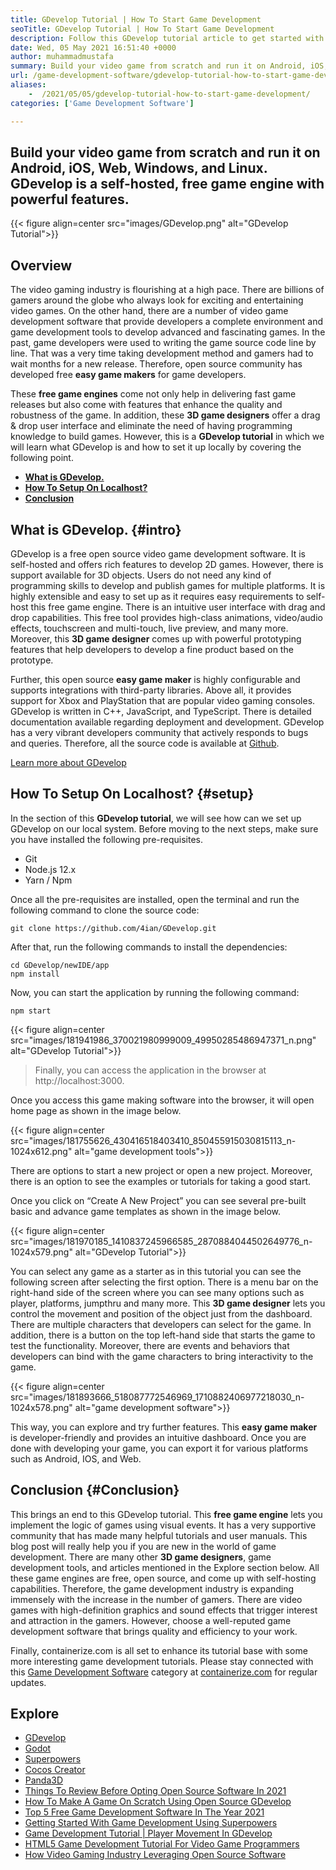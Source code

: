 ```yaml
---
title: GDevelop Tutorial | How To Start Game Development
seoTitle: GDevelop Tutorial | How To Start Game Development
description: Follow this GDevelop tutorial article to get started with video game development. GDevelop is self-hosted and requires no programming skills to start with it.
date: Wed, 05 May 2021 16:51:40 +0000
author: muhammadmustafa
summary: Build your video game from scratch and run it on Android, iOS, Web, Windows, and Linux. GDevelop is a self-hosted, free game engine with powerful features.
url: /game-development-software/gdevelop-tutorial-how-to-start-game-development/
aliases: 
    -  /2021/05/05/gdevelop-tutorial-how-to-start-game-development/
categories: ['Game Development Software']

---
```

## Build your video game from scratch and run it on Android, iOS, Web, Windows, and Linux. GDevelop is a self-hosted, free game engine with powerful features.

{{< figure align=center src="images/GDevelop.png" alt="GDevelop Tutorial">}}  

## Overview

The video gaming industry is flourishing at a high pace. There are billions of gamers around the globe who always look for exciting and entertaining video games. On the other hand, there are a number of video game development software that provide developers a complete environment and game development tools to develop advanced and fascinating games. In the past, game developers were used to writing the game source code line by line. That was a very time taking development method and gamers had to wait months for a new release. Therefore, open source community has developed free **easy game makers** for game developers. 

These **free game engines** come not only help in delivering fast game releases but also come with features that enhance the quality and robustness of the game. In addition, these **3D game designers** offer a drag & drop user interface and eliminate the need of having programming knowledge to build games. However, this is a **GDevelop tutorial** in which we will learn what GDevelop is and how to set it up locally by covering the following point.

  * **[What is GDevelop.][1]**
  * **[How To Setup On Localhost?][2]**
  * **[Conclusion][3]** 

## **What is GDevelop.** {#intro}

GDevelop is a free open source video game development software. It is self-hosted and offers rich features to develop 2D games. However, there is support available for 3D objects. Users do not need any kind of programming skills to develop and publish games for multiple platforms. It is highly extensible and easy to set up as it requires easy requirements to self-host this free game engine. There is an intuitive user interface with drag and drop capabilities. This free tool provides high-class animations, video/audio effects, touchscreen and multi-touch, live preview, and many more. Moreover, this **3D game designer** comes up with powerful prototyping features that help developers to develop a fine product based on the prototype. 

Further, this open source **easy game maker** is highly configurable and supports integrations with third-party libraries. Above all, it provides support for Xbox and PlayStation that are popular video gaming consoles. GDevelop is written in C++, JavaScript, and TypeScript. There is detailed documentation available regarding deployment and development. GDevelop has a very vibrant developers community that actively responds to bugs and queries. Therefore, all the source code is available at [Github][4].

[Learn more about GDevelop][5]

## **How To Setup On Localhost?** {#setup}

In the section of this **GDevelop tutorial**, we will see how can we set up GDevelop on our local system. Before moving to the next steps, make sure you have installed the following pre-requisites. 

  * Git
  * Node.js 12.x
  * Yarn / Npm

Once all the pre-requisites are installed, open the terminal and run the following command to clone the source code:


```
git clone https://github.com/4ian/GDevelop.git
```


After that, run the following commands to install the dependencies:


```
cd GDevelop/newIDE/app
npm install
```


Now, you can start the application by running the following command:


```
npm start
```


{{< figure align=center src="images/181941986_370021980999009_49950285486947371_n.png" alt="GDevelop Tutorial">}}  

<blockquote class="wp-block-quote is-style-large">
  <p>
    Finally, you can access the application in the browser at http://localhost:3000.
  </p>
</blockquote>

Once you access this game making software into the browser, it will open home page as shown in the image below.

{{< figure align=center src="images/181755626_430416518403410_850455915030815113_n-1024x612.png" alt="game development tools">}}  

There are options to start a new project or open a new project. Moreover, there is an option to see the examples or tutorials for taking a good start. 

Once you click on “Create A New Project” you can see several pre-built basic and advance game templates as shown in the image below.

{{< figure align=center src="images/181970185_1410837245966585_2870884044502649776_n-1024x579.png" alt="GDevelop Tutorial">}}  

You can select any game as a starter as in this tutorial you can see the following screen after selecting the first option. There is a menu bar on the right-hand side of the screen where you can see many options such as player, platforms, jumpthru and many more. This **3D game designer** lets you control the movement and position of the object just from the dashboard. There are multiple characters that developers can select for the game. In addition, there is a button on the top left-hand side that starts the game to test the functionality. Moreover, there are events and behaviors that developers can bind with the game characters to bring interactivity to the game.

{{< figure align=center src="images/181893666_518087772546969_1710882406977218030_n-1024x578.png" alt="game development software">}}  

This way, you can explore and try further features. This **easy game maker** is developer-friendly and provides an intuitive dashboard. Once you are done with developing your game, you can export it for various platforms such as Android, IOS, and Web. 

## **Conclusion** {#Conclusion}

This brings an end to this GDevelop tutorial. This **free game engine** lets you implement the logic of games using visual events. It has a very supportive community that has made many helpful tutorials and user manuals. This blog post will really help you if you are new in the world of game development. There are many other **3D game designers**, game development tools, and articles mentioned in the Explore section below. All these game engines are free, open source, and come up with self-hosting capabilities. Therefore, the game development industry is expanding immensely with the increase in the number of gamers. There are video games with high-definition graphics and sound effects that trigger interest and attraction in the gamers. However, choose a well-reputed game development software that brings quality and efficiency to your work.

Finally, containerize.com is all set to enhance its tutorial base with some more interesting game development tutorials. Please stay connected with this [Game Development Software][6] category at [containerize.com][7] for regular updates.

## Explore

  * [GDevelop][8]
  * [Godot][9]
  * [Superpowers][10]
  * [Cocos Creator][11]
  * [Panda3D][12]
  * [Things To Review Before Opting Open Source Software In 2021][13]
  * [How To Make A Game On Scratch Using Open Source GDevelop][14]
  * [Top 5 Free Game Development Software In The Year 2021][15]
  * [Getting Started With Game Development Using Superpowers][16]
  * [Game Development Tutorial | Player Movement In GDevelop][17]
  * [HTML5 Game Development Tutorial For Video Game Programmers][18]
  * [How Video Gaming Industry ​Leveraging Open Source Software][19]

 [1]: #intro
 [2]: #setup
 [3]: #Conclusion
 [4]: https://github.com/4ian/GDevelop
 [5]: https://gdevelop-app.com/
 [6]: https://products.containerize.com/game-development-software
 [7]: https://www.containerize.com/
 [8]: https://products.containerize.com/game-development-software/gdevelop/
 [9]: https://products.containerize.com/game-development-software/godot/
 [10]: https://products.containerize.com/game-development-software/superpowers/
 [11]: https://products.containerize.com/game-development-software/cocos-creator/
 [12]: https://products.containerize.com/game-development-software/panda3d/
 [13]: https://blog.containerize.com/2021/09/29/things-to-review-before-opting-open-source-software-in-2021/
 [14]: https://blog.containerize.com/2021/08/25/how-to-make-a-game-on-scratch-using-open-source-gdevelop/
 [15]: https://blog.containerize.com/2021/06/30/top-5-free-game-development-software-in-the-year-2021/
 [16]: https://blog.containerize.com/2021/06/04/superpowers-animation-getting-started-with-game-development/
 [17]: https://blog.containerize.com/2021/05/28/game-development-tutorial-player-movement-in-gdevelop/
 [18]: https://blog.containerize.com/2021/05/19/html5-game-development-tutorial-for-video-game-programmers/
 [19]: https://blog.containerize.com/2021/05/07/how-video-gaming-industry-leveraging-open-source-software/